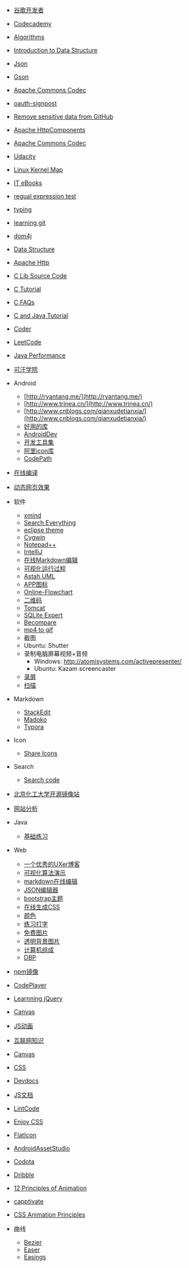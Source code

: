 - [谷歌开发者](http://chinagdg.org/)
- [Codecademy](http://www.codecademy.com/learn)
- [Algorithms](http://algs4.cs.princeton.edu/home/)
- [Introduction to Data Structure](http://www.roseindia.net/tutorial/datastructure/index.html)
- [Json](http://json.org/)
- [Gson](https://code.google.com/p/google-gson/)
- [Apache Commons Codec](https://commons.apache.org/codec/download_codec.cgi)
- [oauth-signpost](http://code.google.com/p/oauth-signpost/)
- [Remove sensitive data from GitHub](https://help.github.com/articles/remove-sensitive-data)
- [Apache HttpComponents](http://hc.apache.org/index.html)
- [Apache Commons Codec](http://commons.apache.org/codec/)
- [Udacity](http://www.udacity.com/)
- [Linux Kernel Map](http://www.makelinux.net/kernel_map/)
- [IT eBooks](http://it-ebooks.info)
- [regual expression test](http://regexpal.com/)
- [typing](http://typing.io/)
- [learning git](http://speckyboy.com/2013/06/03/resources-for-learning-git/)
- [dom4j](http://jaxen.codehaus.org/)
- [Data Structure](http://www.cs.usfca.edu/~galles/visualization/Algorithms.html)
- [Apache Http](http://hc.apache.org/)
- [C Lib Source Code](http://www.gnu.org/software/libc/)
- [C Tutorial](http://www.zentut.com/)
- [C FAQs](http://c-faq.com/index.html)
- [C and Java Tutorial](http://fresh2refresh.com/)
- [Coder](https://oj.leetcode.com/)
- [LeetCode](https://oj.leetcode.com)
- [Java Performance](http://java-performance.info/)
- [可汗学院](https://www.khanacademy.org)
- Android
	- [http://ryantang.me/](http://ryantang.me/)
	- [http://www.trinea.cn/](http://www.trinea.cn/)
	- [http://www.cnblogs.com/qianxudetianxia/](http://www.cnblogs.com/qianxudetianxia/)
	- [好用的库](http://moodroid.com/)
	- [AndroidDev](http://wear.techbrood.com/design/index.html)
	- [开发工具集](http://www.androiddevtools.cn/)
	- [阿里icon库](http://iconfont.cn/)
	- [CodePath](http://guides.codepath.com/android)
- [在线编译](http://www.compileonline.com)
- [动态网页效果](http://fff.cmiscm.com/)
- 软件
	- [xmind](http://www.xmind.net/)
	- [Search Everything](http://www.voidtools.com/)
	- [eclipse theme](http://eclipse-color-theme.github.io/update/)
	- [Cygwin](http://cygwin.com/)
	- [Notepad++](http://notepad-plus-plus.org/)
	- [IntelliJ](http://www.jetbrains.com/idea/)
	- [在线Markdown编辑](http://dillinger.io/)
	- [可视化运行过程](http://cs.joensuu.fi/jeliot/)
	- [Astah UML](http://astah.net/)
	- [APP图标](http://www.quirco.com/iPhoneIcon/)
	- [Online-Flowchart](https://www.lucidchart.com/)
	- [二维码](http://www.barcode-generator.org/)
	- [Tomcat](http://tomcat.apache.org/)
	- [SQLite Expert](http://sqliteexpert.com/)
	- [Becompare](http://www.scootersoftware.com/)
	- [mp4 to gif](http://www.zamzar.com/)
	- 截图
	- Ubuntu: Shutter
	- 录制电脑屏幕视频+音频
		- Windows: http://atomisystems.com/activepresenter/
		- Ubuntu: Kazam screencaster
	- [录屏](http://www.apowersoft.hk/screen-recorder)
	- [扫描](https://www.camscanner.com/)
- Markdown
	- [StackEdit](https://stackedit.io/)
	- [Madoko](https://www.madoko.net/)
	- [Typora](http://www.typora.io/)
	
- Icon
	- [Share Icons](http://iconsparadise.com/)
- Search
	- [Search code](https://searchcode.com/)
- [北京化工大学开源镜像站](http://ubuntu.buct.edu.cn/)
- [网站分析](http://www.netcraft.com/)
- Java
	- [基础练习](http://www.ntu.edu.sg/home/ehchua/programming/java/J2a_BasicsExercises.html)
- Web
	- [一个优秀的UXer博客](http://colachan.com/)
	- [可视化算法演示](http://visualgo.net/)
	- [markdown在线编辑](http://dillinger.io/)
	- [JSON编辑器](http://www.jsoneditoronline.org/)
	- [bootstrap主题](http://bootswatch.com/)
	- [在线生成CSS](http://enjoycss.com/)
	- [颜色](http://www.colorhunt.co/)
	- [练习打字](http://www.ratatype.com/)
	- [免费图片](http://www.freeimages.com/)
	- [透明背景图片](http://pngimg.com/)
	- [计算机组成](http://shimonschocken.com/)
	- [DBP](http://dbp-consulting.com/)
- [npm镜像](https://npm.taobao.org/)

- [CodePlayer](http://thecodeplayer.com/)
- [Learnning jQuery](http://learningjquery.com/)
- [Canvas](http://www.html5canvastutorials.com/)
- [JS动画](http://javascript.info/tutorial/animation)
- [互联网知识](http://www.20thingsilearned.com/zh-CN)
- [Canvas](http://code.tutsplus.com/articles/21-ridiculously-impressive-html5-canvas-experiments--net-14210)
- [CSS](http://csszengarden.com/)
- [Devdocs](http://devdocs.io)
- [JS文档](http://ecma-international.org)
- [LintCode](http://www.lintcode.com/)
- [Enjoy CSS](http://enjoycss.com/)
- [FlatIcon](http://www.flaticon.com/)
- [AndroidAssetStudio](http://romannurik.github.io/AndroidAssetStudio/index.html)
- [Codota](https://www.codota.com/)
- [Dribble](https://dribbble.com/)
- [12 Principles of Animation](https://en.wikipedia.org/wiki/12_basic_principles_of_animation)
- [capptivate](http://capptivate.co/)
- [CSS Animation Principles](https://cssanimation.rocks/principles/)
- 曲线
	- [Bezier](http://cubic-bezier.com/)
	- [Easer](https://matthewlein.com/ceaser/)
	- [Easings](http://easings.net/)